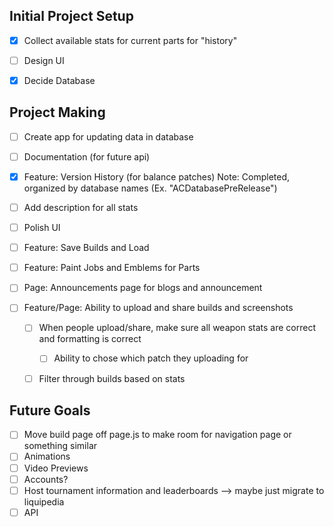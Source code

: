 ## Initial Project Setup
- [x] Collect available stats for current parts for "history"
- [ ] Design UI
- [x] Decide Database


## Project Making
- [ ] Create app for updating data in database

- [ ] Documentation (for future api)

- [x] Feature: Version History (for balance patches)
Note: Completed, organized by database names (Ex. "ACDatabasePreRelease") 

- [ ] Add description for all stats

- [ ] Polish UI

- [ ] Feature: Save Builds and Load

- [ ] Feature: Paint Jobs and Emblems for Parts

- [ ] Page: Announcements page for blogs and announcement

- [ ] Feature/Page: Ability to upload and share builds and screenshots
    - [ ] When people upload/share, make sure all weapon stats are correct and formatting is correct
        - [ ] Ability to chose which patch they uploading for
    - [ ] Filter through builds based on stats


## Future Goals
- [ ] Move build page off page.js to make room for navigation page or something similar
- [ ] Animations
- [ ] Video Previews
- [ ] Accounts?
- [ ] Host tournament information and leaderboards --> maybe just migrate to liquipedia
- [ ] API